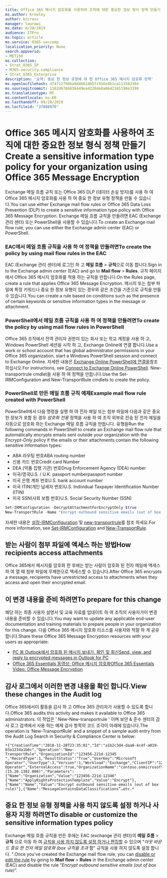 ```yaml
---
title: Office 365 메시지 암호화를 사용하여 조직에 대한 중요한 정보 형식 정책 만들기
ms.author: krowley
author: kccross
manager: laurawi
ms.date: 8/28/2019
audience: ITPro
ms.topic: article
ms.service: O365-seccomp
localization_priority: None
search.appverid:
- MET150
ms.collection:
- Strat_O365_IP
- M365-security-compliance
- Strat_O365_Enterprise
description: '요약: 중요 한 정보 유형에 대 한 Office 365 메시지 암호화 정책'
ms.openlocfilehash: d74712798ba9d46614b5fc916e4b1ce111582304
ms.sourcegitcommit: 1162d676b036449ea4220de8a6642165190e3398
ms.translationtype: MT
ms.contentlocale: ko-KR
ms.lasthandoff: 09/20/2019
ms.locfileid: "37088976"
---
```

# <a name="create-a-sensitive-information-type-policy-for-your-organization-using-office-365-message-encryption"></a><span data-ttu-id="dc131-103">Office 365 메시지 암호화를 사용하여 조직에 대한 중요한 정보 형식 정책 만들기</span><span class="sxs-lookup"><span data-stu-id="dc131-103">Create a sensitive information type policy for your organization using Office 365 Message Encryption</span></span>

<span data-ttu-id="dc131-104">Exchange 메일 흐름 규칙 또는 Office 365 DLP (데이터 손실 방지)를 사용 하 여 Office 365 메시지 암호화를 사용 하 여 중요 한 정보 유형 정책을 만들 수 있습니다.</span><span class="sxs-lookup"><span data-stu-id="dc131-104">You can use either Exchange mail flow rules or Office 365 Data Loss Prevention (DLP) to create a sensitive information type policy with Office 365 Message Encryption.</span></span> <span data-ttu-id="dc131-105">Exchange 메일 흐름 규칙을 만들려면 EAC (Exchange 관리 센터) 또는 PowerShell을 사용할 수 있습니다.</span><span class="sxs-lookup"><span data-stu-id="dc131-105">To create an Exchange mail flow rule, you can use either the Exchange admin center (EAC) or PowerShell.</span></span>

### <a name="to-create-the-policy-by-using-mail-flow-rules-in-the-eac"></a><span data-ttu-id="dc131-106">EAC에서 메일 흐름 규칙을 사용 하 여 정책을 만들려면</span><span class="sxs-lookup"><span data-stu-id="dc131-106">To create the policy by using mail flow rules in the EAC</span></span>

<span data-ttu-id="dc131-107">EAC (Exchange 관리 센터)에 로그인 하 고 **메일 흐름** > **규칙**으로 이동 합니다.</span><span class="sxs-lookup"><span data-stu-id="dc131-107">Sign in to the Exchange admin center (EAC) and go to **Mail flow** > **Rules**.</span></span> <span data-ttu-id="dc131-108">규칙 페이지에서 Office 365 메시지 암호화를 적용 하는 규칙을 만듭니다.</span><span class="sxs-lookup"><span data-stu-id="dc131-108">On the Rules page, create a rule that applies Office 365 Message Encryption.</span></span> <span data-ttu-id="dc131-109">메시지 또는 첨부 파일에 특정 키워드나 중요 한 정보 유형이 있는 경우와 같은 조건을 기준으로 규칙을 만들 수 있습니다.</span><span class="sxs-lookup"><span data-stu-id="dc131-109">You can create a rule based on conditions such as the presence of certain keywords or sensitive information types in the message or attachment.</span></span>

### <a name="to-create-the-policy-by-using-mail-flow-rules-in-powershell"></a><span data-ttu-id="dc131-110">PowerShell에서 메일 흐름 규칙을 사용 하 여 정책을 만들려면</span><span class="sxs-lookup"><span data-stu-id="dc131-110">To create the policy by using mail flow rules in PowerShell</span></span>

<span data-ttu-id="dc131-111">Office 365 조직에서 전역 관리자 권한이 있는 회사 또는 학교 계정을 사용 하 고, Windows PowerShell 세션을 시작 하 고, Exchange Online에 연결 합니다.</span><span class="sxs-lookup"><span data-stu-id="dc131-111">Use a work or school account that has global administrator permissions in your Office 365 organization, start a Windows PowerShell session and connect to Exchange Online.</span></span> <span data-ttu-id="dc131-112">자세한 내용은 [Exchange Online PowerShell에 연결을](https://aka.ms/exopowershell)참조 하십시오.</span><span class="sxs-lookup"><span data-stu-id="dc131-112">For instructions, see [Connect to Exchange Online PowerShell](https://aka.ms/exopowershell).</span></span> <span data-ttu-id="dc131-113">New-transportrule cmdlet을 사용 하 여 정책을 만듭니다.</span><span class="sxs-lookup"><span data-stu-id="dc131-113">Use the Set-IRMConfiguration and New-TransportRule cmdlets to create the policy.</span></span>

### <a name="example-mail-flow-rule-created-with-powershell"></a><span data-ttu-id="dc131-114">PowerShell로 만든 메일 흐름 규칙 예제</span><span class="sxs-lookup"><span data-stu-id="dc131-114">Example mail flow rule created with PowerShell</span></span>

<span data-ttu-id="dc131-115">PowerShell에서 다음 명령을 실행 하 여 전자 메일 또는 첨부 파일에 다음과 같은 중요 한 정보가 포함 된 경우 *암호화 전용* 정책을 사용 하 여 조직 외부로 전송 된 전자 메일을 자동으로 암호화 하는 Exchange 메일 흐름 규칙을 만듭니다. 유형을</span><span class="sxs-lookup"><span data-stu-id="dc131-115">Run the following commands in PowerShell to create an Exchange mail flow rule that automatically encrypts emails sent outside your organization with the *Encrypt-Only* policy if the emails or their attachments contain the following sensitive information types:</span></span>

- <span data-ttu-id="dc131-116">ABA 라우팅 번호</span><span class="sxs-lookup"><span data-stu-id="dc131-116">ABA routing number</span></span>
- <span data-ttu-id="dc131-117">신용 카드 번호</span><span class="sxs-lookup"><span data-stu-id="dc131-117">Credit card Number</span></span>
- <span data-ttu-id="dc131-118">DEA (약품 집행 기관) 번호</span><span class="sxs-lookup"><span data-stu-id="dc131-118">Drug Enforcement Agency (DEA) number</span></span>
- <span data-ttu-id="dc131-119">미국/영국</span><span class="sxs-lookup"><span data-stu-id="dc131-119">U.S. / U.K.</span></span> <span data-ttu-id="dc131-120">passport number</span><span class="sxs-lookup"><span data-stu-id="dc131-120">passport number</span></span>
- <span data-ttu-id="dc131-121">미국 은행 계좌 번호</span><span class="sxs-lookup"><span data-stu-id="dc131-121">U.S. bank account number</span></span>
- <span data-ttu-id="dc131-122">미국 ITIN(개인 납세자 번호)</span><span class="sxs-lookup"><span data-stu-id="dc131-122">U.S. Individual Taxpayer Identification Number (ITIN)</span></span>
- <span data-ttu-id="dc131-123">미국 SSN(사회 보험 번호)</span><span class="sxs-lookup"><span data-stu-id="dc131-123">U.S. Social Security Number (SSN)</span></span>

```powershell
Set-IRMConfiguration -DecryptAttachmentForEncryptOnly $true
New-TransportRule -Name "Encrypt outbound sensitive emails (out of box rule)" -SentToScope  NotInOrganization  -ApplyRightsProtectionTemplate "Encrypt" -MessageContainsDataClassifications @(@{Name="ABA Routing Number"; minCount="1"},@{Name="Credit Card Number"; minCount="1"},@{Name="Drug Enforcement Agency (DEA) Number"; minCount="1"},@{Name="U.S. / U.K. Passport Number"; minCount="1"},@{Name="U.S. Bank Account Number"; minCount="1"},@{Name="U.S. Individual Taxpayer Identification Number (ITIN)"; minCount="1"},@{Name="U.S. Social Security Number (SSN)"; minCount="1"}) -SenderNotificationType "NotifyOnly"
```

<span data-ttu-id="dc131-124">자세한 내용은 [설정-IRMConfiguration](https://docs.microsoft.com/en-us/powershell/module/exchange/encryption-and-certificates/set-irmconfiguration?view=exchange-ps) 및 [new-transportrule](https://docs.microsoft.com/en-us/powershell/module/exchange/policy-and-compliance/New-TransportRule?view=exchange-ps)를 참조 하세요.</span><span class="sxs-lookup"><span data-stu-id="dc131-124">For more information, see [Set-IRMConfiguration](https://docs.microsoft.com/en-us/powershell/module/exchange/encryption-and-certificates/set-irmconfiguration?view=exchange-ps) and [New-TransportRule](https://docs.microsoft.com/en-us/powershell/module/exchange/policy-and-compliance/New-TransportRule?view=exchange-ps).</span></span>

## <a name="how-recipients-access-attachments"></a><span data-ttu-id="dc131-125">받는 사람이 첨부 파일에 액세스 하는 방법</span><span class="sxs-lookup"><span data-stu-id="dc131-125">How recipients access attachments</span></span>

<span data-ttu-id="dc131-126">Office 365에서 메시지를 암호화 한 후에는 받는 사람이 암호화 된 전자 메일에 액세스 하 여 열 때 첨부 파일에 무제한으로 액세스할 수 있습니다.</span><span class="sxs-lookup"><span data-stu-id="dc131-126">After Office 365 encrypts a message, recipients have unrestricted access to attachments when they access and open their encrypted email.</span></span>

## <a name="to-prepare-for-this-change"></a><span data-ttu-id="dc131-127">이 변경 내용을 준비 하려면</span><span class="sxs-lookup"><span data-stu-id="dc131-127">To prepare for this change</span></span>

<span data-ttu-id="dc131-128">해당 하는 최종 사용자 설명서 및 교육 자료를 업데이트 하 여 조직의 사용자가이 변경 내용을 준비할 수 있습니다.</span><span class="sxs-lookup"><span data-stu-id="dc131-128">You may want to update any applicable end-user documentation and training materials to prepare people in your organization for this change.</span></span> <span data-ttu-id="dc131-129">다음 Office 365 메시지 암호화 리소스를 사용자와 적절 하 게 공유 합니다.</span><span class="sxs-lookup"><span data-stu-id="dc131-129">Share these Office 365 Message Encryption resources with your users as appropriate:</span></span>

- [<span data-ttu-id="dc131-130">PC 용 Outlook에서 암호화 된 메시지 보내기, 확인 및 회신</span><span class="sxs-lookup"><span data-stu-id="dc131-130">Send, view, and reply to encrypted messages in Outlook for PC</span></span>](https://support.office.com/article/send-view-and-reply-to-encrypted-messages-in-outlook-for-pc-eaa43495-9bbb-4fca-922a-df90dee51980)
- [<span data-ttu-id="dc131-131">Office 365 Essentials 동영상: Office 메시지 암호화</span><span class="sxs-lookup"><span data-stu-id="dc131-131">Office 365 Essentials Video: Office Message Encryption</span></span>](https://youtu.be/CQR0cG_iEUc)

## <a name="view-these-changes-in-the-audit-log"></a><span data-ttu-id="dc131-132">감사 로그에서 이러한 변경 내용을 확인 합니다.</span><span class="sxs-lookup"><span data-stu-id="dc131-132">View these changes in the Audit log</span></span>

<span data-ttu-id="dc131-133">Office 365에서이 활동을 감사 하 고 Office 365 관리자가 사용할 수 있도록 합니다.</span><span class="sxs-lookup"><span data-stu-id="dc131-133">Office 365 audits this activity and makes it available to Office 365 administrators.</span></span> <span data-ttu-id="dc131-134">이 작업은 ' New-New-transportrule ' 이며 보안 & 준수 센터의 감사 로그 검색에서 사용 하는 예제 감사 항목의 코드 조각이 아래에 있습니다.</span><span class="sxs-lookup"><span data-stu-id="dc131-134">The operation is ‘New-TransportRule’ and a snippet of a sample audit entry from the Audit Log Search in Security & Compliance Center is below:</span></span>

```text
*{"CreationTime":"2018-11-28T23:35:01","Id":"a1b2c3d4-daa0-4c4f-a019-03a1234a1b0c","Operation":"New-TransportRule","OrganizationId":"123456-221d-12345 ","RecordType":1,"ResultStatus":"True","UserKey":"Microsoft Operator","UserType":3,"Version":1,"Workload":"Exchange","ClientIP":"123.456.147.68:17584","ObjectId":"","UserId":"Microsoft Operator","ExternalAccess":true,"OrganizationName":"contoso.onmicrosoft.com","OriginatingServer":"CY4PR13MBXXXX (15.20.1382.008)","Parameters": {"Name":"Organization","Value":"123456-221d-12346"{"Name":"ApplyRightsProtectionTemplate","Value":"Encrypt"},{"Name":"Name","Value":"Encrypt outbound sensitive emails (out of box rule)"},{"Name":"MessageContainsDataClassifications”…etc.*
```

## <a name="to-disable-or-customize-the-sensitive-information-types-policy"></a><span data-ttu-id="dc131-135">중요 한 정보 유형 정책을 사용 하지 않도록 설정 하거나 사용자 지정 하려면</span><span class="sxs-lookup"><span data-stu-id="dc131-135">To disable or customize the sensitive information types policy</span></span>

<span data-ttu-id="dc131-136">Exchange 메일 흐름 규칙을 만든 후에는 EAC (exchange 관리 센터)의 **메일 흐름** > **규칙** 으로 이동 하 여 [규칙을 사용 하지 않도록 설정 하거나 편집할](https://docs.microsoft.com/exchange/security-and-compliance/mail-flow-rules/manage-mail-flow-rules#enable-or-disable-a-mail-flow-rule) 수 있으며 "*아웃 바운드 중요 한 전자 메일 암호화 (box 규칙을 초과* 함" 규칙을 사용 하지 않도록 설정 합니다. ".</span><span class="sxs-lookup"><span data-stu-id="dc131-136">Once you've created the Exchange mail flow rule, you can [disable or edit the rule](https://docs.microsoft.com/exchange/security-and-compliance/mail-flow-rules/manage-mail-flow-rules#enable-or-disable-a-mail-flow-rule) by going to **Mail flow** > **Rules** in the Exchange admin center (EAC) and disable the rule “*Encrypt outbound sensitive emails (out of box rule)*”.</span></span>
